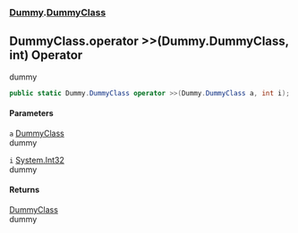 ### [Dummy](./Dummy.md 'Dummy').[DummyClass](./Dummy-DummyClass.md 'Dummy.DummyClass')
## DummyClass.operator &gt;&gt;(Dummy.DummyClass, int) Operator
dummy  
```csharp
public static Dummy.DummyClass operator >>(Dummy.DummyClass a, int i);
```
#### Parameters
<a name='Dummy-DummyClass-op_RightShift(Dummy-DummyClass_int)-a'></a>
`a` [DummyClass](./Dummy-DummyClass.md 'Dummy.DummyClass')  
dummy  
  
<a name='Dummy-DummyClass-op_RightShift(Dummy-DummyClass_int)-i'></a>
`i` [System.Int32](https://docs.microsoft.com/en-us/dotnet/api/System.Int32 'System.Int32')  
dummy  
  
#### Returns
[DummyClass](./Dummy-DummyClass.md 'Dummy.DummyClass')  
dummy  
